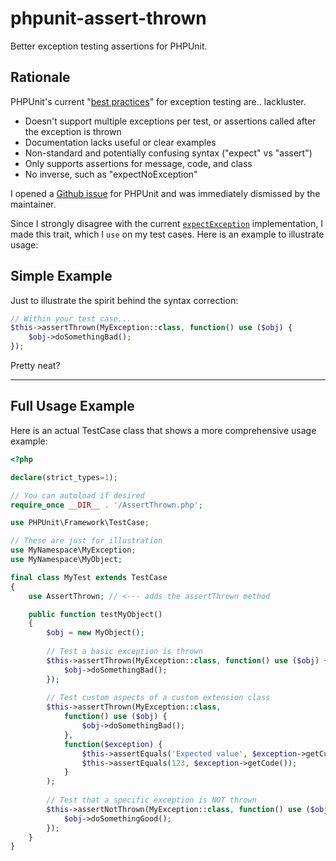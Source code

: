 # phpunit-assert-thrown

Better exception testing assertions for PHPUnit.


## Rationale

PHPUnit's current "[best practices](https://thephp.cc/news/2016/02/questioning-phpunit-best-practices)" for exception testing are.. lackluster.

* Doesn't support multiple exceptions per test, or assertions called after the exception is thrown
* Documentation lacks useful or clear examples
* Non-standard and potentially confusing syntax ("expect" vs "assert")
* Only supports assertions for message, code, and class
* No inverse, such as "expectNoException"

I opened a [Github issue](https://github.com/sebastianbergmann/phpunit/issues/3071#issuecomment-379301478) for PHPUnit and was immediately dismissed by the maintainer.

Since I strongly disagree with the current [`expectException`](http://phpunit.readthedocs.io/en/7.1/writing-tests-for-phpunit.html#writing-tests-for-phpunit-exceptions) implementation, I made this trait, which I `use` on my test cases. Here is an example to illustrate usage:
## Simple Example

Just to illustrate the spirit behind the syntax correction:

```php    
// Within your test case...
$this->assertThrown(MyException::class, function() use ($obj) {
	$obj->doSomethingBad();
});
```

Pretty neat?

---


## Full Usage Example

Here is an actual TestCase class that shows a more comprehensive usage example:

```php
<?php

declare(strict_types=1);

// You can autoload if desired
require_once __DIR__ . '/AssertThrown.php';

use PHPUnit\Framework\TestCase;

// These are just for illustration
use MyNamespace\MyException;
use MyNamespace\MyObject;

final class MyTest extends TestCase
{
	use AssertThrown; // <--- adds the assertThrown method

	public function testMyObject()
	{
		$obj = new MyObject();
		
		// Test a basic exception is thrown
		$this->assertThrown(MyException::class, function() use ($obj) {
			$obj->doSomethingBad();
		});
		
		// Test custom aspects of a custom extension class
		$this->assertThrown(MyException::class, 
			function() use ($obj) {
				$obj->doSomethingBad();
			},
			function($exception) {
				$this->assertEquals('Expected value', $exception->getCustomThing());
				$this->assertEquals(123, $exception->getCode());
			}
		);
		
		// Test that a specific exception is NOT thrown
		$this->assertNotThrown(MyException::class, function() use ($obj) {
			$obj->doSomethingGood();
		});
	}
}

```

